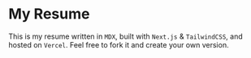 # My Resume

This is my resume written in `MDX`, built with `Next.js` & `TailwindCSS`, and hosted on `Vercel`. Feel free to fork it and create your own version.